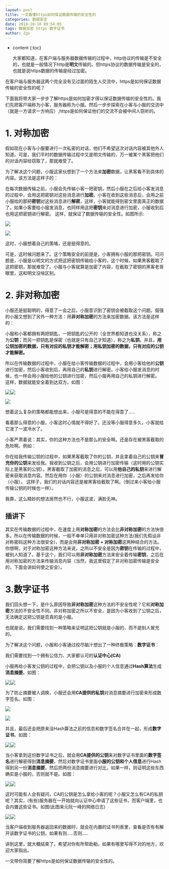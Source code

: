```yaml
---
layout: post
title: 一文看懂https如何保证数据传输的安全性的
categories: 数据安全
date: 2018-10-10 09:54:05
tags: 数据加密 https 数字证书
author: Zgs
---
```

* content
{:toc}

  大家都知道，在客户端与服务器数据传输的过程中，http协议的传输是不安全的，也就是一般情况下http是**明文**传输的。但https协议的数据传输是安全的，也就是说https数据的传输是经过加密。

 在客户端与服务器这两个完全没有见过面的陌生人交流中，https是如何保证数据传输的安全性的呢？

 下面我将带大家一步步了解https是如何加密才得以保证数据传输的安全性的。我们先把客户端称为小客，服务器称为小服。然后一步步探索在小客与小服的交流中（就是一方请求一方响应）,https是如何保证他们的交流不会被中间人窃听的。


# 1. 对称加密

 假如现在小客与小服要进行一次私密的对话，他们不希望这次对话内容被其他外人知道。可是，我们平时的数据传输过程中又是明文传输的，万一被某个黑客把他们的对话内容给窃取了，那就难受了。

 为了解决这个问题，小服这家伙想到了一个方法来**加密**数据，让黑客看不到具体的内容。该方法是这样子的：

 在每次数据传输之前，小服会先传输小客一把密钥，然后小服在之后给小客发消息的过程中，会用这把密钥对这些消息进行**加密**。小客在收到这些消息后，会用之前小服给的那把**密钥**对这些消息进行**解密**，这样，小客就能得到密文里面真正的数据了。如果小客要给小服发消息，也同样用这把**密钥**来对消息进行加密，小服收到后也用这把密钥进行解密。 这样，就保证了数据传输的安全性。如图所示:

 ![](https://img-blog.csdn.net/20181010094823785?watermark/2/text/aHR0cHM6Ly9ibG9nLmNzZG4ubmV0L3pnczkyMTM2NDQwMQ==/font/5a6L5L2T/fontsize/400/fill/I0JBQkFCMA==/dissolve/70)

 ![](https://segmentfault.com/img/remote/1460000015814913?w=619&h=278)

 这时，小服想着自己的策咯，还是挺得意的。

 可是，这时候问题来了。这个策略安全的前提是，小客拥有小服的那把密钥。可问题是，小服是以明文的方式把这把密钥传输给小客的，这个时候，如果黑客截取了这把密钥，那就难受了。小服与小客就算是加密了内容，在截取了密钥的黑客老哥眼里，这和明文没啥区别。


# 2. 非对称加密

 小服还是挺聪明的，得意了一会之后，小服意识到了密钥会被截取这个问题。倔强的小服又想到了另外一种方法：用**非对称加密**的方法来加密数据。该方法是这样的：

 小服和小客都拥有两把钥匙，一把钥匙的公开的（全世界都知道也没关系），称之为**公钥**；而另一把钥匙是保密（也就是只有自己才知道），称之为**私钥**。并且，**用公钥加密的数据，只有对应的私钥才能解密；用私钥加密的数据，只有对应的公钥才能解密。**

 所以在传输数据的过程中，小服在给小客传输数据的过程中，会用小客给他的**公钥**进行加密，然后小客收到后，再用自己的**私钥**进行解密。小客给小服发消息的时候，也一样会用小服给他的公钥进行加密，然后小服再用自己的私钥进行解密。 这样，数据就能安全着到达双方。如图：

 ![](https://segmentfault.com/img/remote/1460000015814914)![](https://img-blog.csdn.net/2018101009485681?watermark/2/text/aHR0cHM6Ly9ibG9nLmNzZG4ubmV0L3pnczkyMTM2NDQwMQ==/font/5a6L5L2T/fontsize/400/fill/I0JBQkFCMA==/dissolve/70)

 ![](https://segmentfault.com/img/remote/1460000015814914)

 想着这么复杂的策略都能想出来，小服可是得意的不能在得意了.....

 看着那么得意的小服，小客这时心情就不得好了。还没等小服得意多久，小客就给它泼了一波冷水了。

 小客严肃着说：其实，你的这种方法也不是那么的安全啊。还是存在被黑客截取的危险啊。例如：

 你在给我传输公钥的过程中，如果黑客截取了你的公钥，并且拿着自己的公钥来**冒充你的公钥**来发给我。我收到公钥之后，会用公钥进行加密传输（这时用的公钥实际上是黑客的公钥）。黑客截取了加密的消息之后，可以用**他自己的私钥**来进行解密来获取消息内容。然后在用你（小服）的公钥来对消息进行加密，之后再发给你（小服）。 这样子，我们的对话内容还是被黑客给截取了啊。（倒过来小客给小服传输公钥的时候也一样）。

 我靠，这么精妙的想法居然也不行，小服这波，满脸无神。

 ## 插讲下 ##

 其实在传输数据的过程中，在速度上用**对称加密**的方法会比**非对称加密**的方法快很多。所以在传输数据的时候，一般不单单只用非对称加密这种方法(我们先假设非对称密码这种方法很安全)，而是会用**非对称加密 + 对称加密**这两种结合的方法。 你想啊，对于对称加密这种方法来说，之所以不安全是因为**密钥**在传输的过程中，被别人知道了。基于这个，我们可以用**非对称加密**方法来安全着传输**密钥**，之后在用对称加密的方法来传输消息内容（当然，我这里假定了非对称加密传输是安全的，下面会讲如何使之安全）。


# 3.数字证书

 我们回头想一下，是什么原因导致**非对称加密**这种方法的不安全性呢？它和**对称加密**方法的不安全性不同。非对称加密之所以不安全，是因为小客收到了公钥之后，无法确定这把公钥是否真的是小服。

 也就是说，我们需要找到一种策略来证明这把公钥就是小服的，而不是别人冒充的。

 为了解决这个问题，小服和小客通过绞尽脑汁想出了一种终极策略：**数字证书**：

 我们需要找到一个拥有公信力、大家都认可的**认证中心(CA)**

 小服再给小客发公钥的过程中，会把公钥以及小服的个人信息通过**Hash算法**生成**消息摘要**。如图：

 ![](https://segmentfault.com/img/remote/1460000015814915?w=534&amp;h=199)![](https://img-blog.csdn.net/20181010094916223?watermark/2/text/aHR0cHM6Ly9ibG9nLmNzZG4ubmV0L3pnczkyMTM2NDQwMQ==/font/5a6L5L2T/fontsize/400/fill/I0JBQkFCMA==/dissolve/70)

 为了防止摘要被人调换，小服还会用**CA提供的私钥**对消息摘要进行加密来形成数字签名。如图：

 ![](https://img-blog.csdn.net/20181010094927316?watermark/2/text/aHR0cHM6Ly9ibG9nLmNzZG4ubmV0L3pnczkyMTM2NDQwMQ==/font/5a6L5L2T/fontsize/400/fill/I0JBQkFCMA==/dissolve/70)

 ![](https://segmentfault.com/img/remote/1460000015814916)

 并且，最后还会把原来没Hash算法之前的信息和数字签名合并在一起，形成**数字证书**。如图：

 ![](https://segmentfault.com/img/remote/1460000015814917?w=817&amp;h=435)![](https://img-blog.csdn.net/20181010094943653?watermark/2/text/aHR0cHM6Ly9ibG9nLmNzZG4ubmV0L3pnczkyMTM2NDQwMQ==/font/5a6L5L2T/fontsize/400/fill/I0JBQkFCMA==/dissolve/70)

 当小客拿到这份数字证书之后，就会用**CA提供的公钥**来对数字证书里面的**数字签名**进行解密得到**消息摘要**，然后对数字证书里面**小服的公钥和个人信息**进行Hash得到另一份**消息摘要**，然后把两份消息摘要进行对比，如果一样，则证明这些东西确实是小服的，否则就不是。如图：

 ![](https://segmentfault.com/img/remote/1460000015814918)![](https://img-blog.csdn.net/20181010094953904?watermark/2/text/aHR0cHM6Ly9ibG9nLmNzZG4ubmV0L3pnczkyMTM2NDQwMQ==/font/5a6L5L2T/fontsize/400/fill/I0JBQkFCMA==/dissolve/70)

 这时可能有人会有疑问，CA的公钥是怎么拿给小客的呢？小服又怎么有CA的私钥呢？其实，(有些)服务器在一开始就向认证中心申请了这些证书，而客户端里，也会内置这些证书。如图(此图来元阮一峰的网络日志)

 ![](https://segmentfault.com/img/remote/1460000015814919?w=1241&amp;h=637)![](https://img-blog.csdn.net/20181010095005402?watermark/2/text/aHR0cHM6Ly9ibG9nLmNzZG4ubmV0L3pnczkyMTM2NDQwMQ==/font/5a6L5L2T/fontsize/400/fill/I0JBQkFCMA==/dissolve/70)

 当客户端收到服务器返回来的数据时，就会在内置的证书列表里，查看是否有有解开该数字证书的公钥，如果有则.....否则.....

 讲到这里，就大概结束了。希望对你有所帮助勒。如果有哪里写得不对的地方，欢迎大家指出。

 一文带你简要了解https是如何保证数据传输的安全性的。



   
